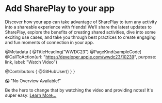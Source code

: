# Add SharePlay to your app

Discover how your app can take advantage of SharePlay to turn any activity into a shareable experience with friends! We’ll share the latest updates to SharePlay, explore the benefits of creating shared activities, dive into some exciting use cases, and take you through best practices to create engaging and fun moments of connection in your app.

@Metadata {
   @TitleHeading("WWDC23")
   @PageKind(sampleCode)
   @CallToAction(url: "https://developer.apple.com/wwdc23/10239", purpose: link, label: "Watch Video")

   @Contributors {
      @GitHubUser(<replace this with your GitHub handle>)
   }
}

😱 "No Overview Available!"

Be the hero to change that by watching the video and providing notes! It's super easy:
 [Learn More…](https://wwdcnotes.github.io/WWDCNotes/documentation/wwdcnotes/contributing)

